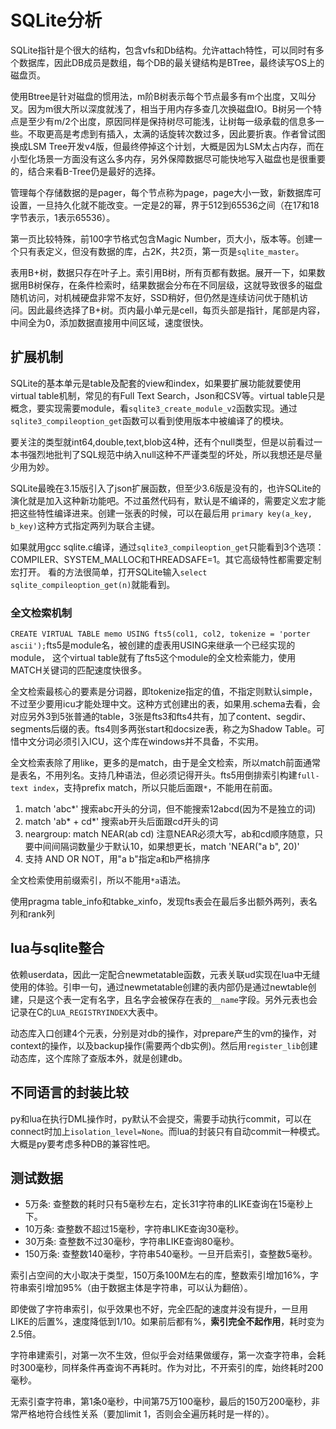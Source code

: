 # SQLite分析

SQLite指针是个很大的结构，包含vfs和Db结构。允许attach特性，可以同时有多个数据库，因此DB成员是数组，每个DB的最关键结构是BTree，最终读写OS上的磁盘页。

使用Btree是针对磁盘的惯用法，m阶B树表示每个节点最多有m个出度，又叫分叉。因为m很大所以深度就浅了，相当于用内存多查几次换磁盘IO。B树另一个特点是至少有m/2个出度，原因同样是保持树尽可能浅，让树每一级承载的信息多一些。不取更高是考虑到有插入，太满的话旋转次数过多，因此要折衷。作者曾试图换成LSM Tree开发v4版，但最终停掉这个计划，大概是因为LSM太占内存，而在小型化场景一方面没有这么多内存，另外保障数据尽可能快地写入磁盘也是很重要的，结合来看B-Tree仍是最好的选择。

管理每个存储数据的是pager，每个节点称为page，page大小一致，新数据库可设置，一旦持久化就不能改变。一定是2的幂，界于512到65536之间（在17和18字节表示，1表示65536）。

第一页比较特殊，前100字节格式包含Magic Number，页大小，版本等。创建一个只有表定义，但没有数据的库，占2K，共2页，第一页是`sqlite_master`。

表用B+树，数据只存在叶子上。索引用B树，所有页都有数据。展开一下，如果数据用B树保存，在条件检索时，结果数据会分布在不同层级，这就导致很多的磁盘随机访问，对机械硬盘非常不友好，SSD稍好，但仍然是连续访问优于随机访问。因此最终选择了B+树。页内最小单元是cell，每页头部是指针，尾部是内容，中间全为0，添加数据直接用中间区域，速度很快。

## 扩展机制

SQLite的基本单元是table及配套的view和index，如果要扩展功能就要使用virtual table机制，常见的有Full Text Search，Json和CSV等。virtual table只是概念，要实现需要module，看`sqlite3_create_module_v2`函数实现。通过`sqlite3_compileoption_get`函数可以看到使用版本中被编译了的模块。

要关注的类型就int64,double,text,blob这4种，还有个null类型，但是以前看过一本书强烈地批判了SQL规范中纳入null这种不严谨类型的坏处，所以我想还是尽量少用为妙。

SQLite最晚在3.15版引入了json扩展函数，但至少3.6版是没有的，也许SQLite的演化就是加入这种新功能吧。不过虽然代码有，默认是不编译的，需要定义宏才能把这些特性编译进来。创建一张表的时候，可以在最后用
`primary key(a_key, b_key)`这种方式指定两列为联合主键。

如果就用gcc sqlite.c编译，通过`sqlite3_compileoption_get`只能看到3个选项：
COMPILER、SYSTEM_MALLOC和THREADSAFE=1。其它高级特性都需要定制宏打开。
看的方法很简单，打开SQLite输入`select sqlite_compileoption_get(n)`就能看到。

### 全文检索机制

`CREATE VIRTUAL TABLE memo USING fts5(col1, col2, tokenize = 'porter ascii');`fts5是module名，被创建的虚表用USING来继承一个已经实现的module，
这个virtual table就有了fts5这个module的全文检索能力，使用MATCH关键词的匹配速度快很多。

全文检索最核心的要素是分词器，即tokenize指定的值，不指定则默认simple，不过至少要用icu才能处理中文。这种方式创建出的表，如果用.schema去看，会对应另外3到5张普通的table，3张是fts3和fts4共有，加了content、segdir、segments后缀的表。fts4则多两张start和docsize表，称之为Shadow Table。可惜中文分词必须引入ICU，这个库在windows并不具备，不实用。

全文检索表除了用like，更多的是match，由于是全文检索，所以match前面通常是表名，不用列名。支持几种语法，但必须记得开头。fts5用倒排索引构建`full-text index`，支持prefix match，所以只能后面跟`*`，不能用在前面。

1. match 'abc*' 搜索abc开头的分词，但不能搜索12abcd(因为不是独立的词)
2. match 'ab* + cd*' 搜索ab开头后面跟cd开头的词
3. neargroup: match NEAR(ab cd) 注意NEAR必须大写，ab和cd顺序随意，只要中间间隔词数量少于默认10，如果想更长，match 'NEAR("a b", 20)'
4. 支持 AND OR NOT，用"a b"指定a和b严格排序

全文检索使用前缀索引，所以不能用`*a`语法。

使用pragma table_info和tabke_xinfo，发现fts表会在最后多出额外两列，表名列和rank列

## lua与sqlite整合

依赖userdata，因此一定配合newmetatable函数，元表关联ud实现在lua中无缝使用的体验。引申一句，通过newmetatable创建的表内部仍是通过newtable创建，只是这个表一定有名字，且名字会被保存在表的`__name`字段。另外元表也会记录在C的`LUA_REGISTRYINDEX`大表中。

动态库入口创建4个元表，分别是对db的操作，对prepare产生的vm的操作，对context的操作，以及backup操作(需要两个db实例)。然后用`register_lib`创建动态库，这个库除了查版本外，就是创建db。

## 不同语言的封装比较

py和lua在执行DML操作时，py默认不会提交，需要手动执行commit，可以在connect时加上`isolation_level=None`。而lua的封装只有自动commit一种模式。大概是py要考虑多种DB的兼容性吧。

## 测试数据

* 5万条: 查整数的耗时只有5毫秒左右，定长31字符串的LIKE查询在15毫秒上下。
* 10万条: 查整数不超过15毫秒，字符串LIKE查询30毫秒。
* 30万条: 查整数不过30毫秒，字符串LIKE查询80毫秒。
* 150万条: 查整数140毫秒，字符串540毫秒。一旦开启索引，查整数5毫秒。

索引占空间的大小取决于类型，150万条100M左右的库，整数索引增加16%，字符串索引增加95%（由于数据主体是字符串，可以认为翻倍）。

即使做了字符串索引，似乎效果也不好，完全匹配的速度并没有提升，一旦用LIKE的后置%，速度降低到1/10。如果前后都有%，**索引完全不起作用**，耗时变为2.5倍。

字符串建索引，对第一次不生效，但似乎会对结果做缓存，第一次查字符串，会耗时300毫秒，同样条件再查询不再耗时。作为对比，不开索引的库，始终耗时200毫秒。

无索引查字符串，第1条0毫秒，中间第75万100毫秒，最后的150万200毫秒，非常严格地符合线性关系（要加limit 1，否则会全遍历耗时是一样的）。